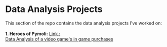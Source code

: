 # Data Analysis Projects

<p>
This section of the repo contains the data analysis projects I've worked on:
<br />
<br />
<b>1. Heroes of Pymoli:</b> <a href="https://github.com/tebbythomas/Freelance_Projects/tree/master/Data_Analysis_Projects/J3_Jupyter_Notebook_Heroes_Pymoli"> Link </href>:
<br />
Data Analysis of a video game's in game purchases
</p>
